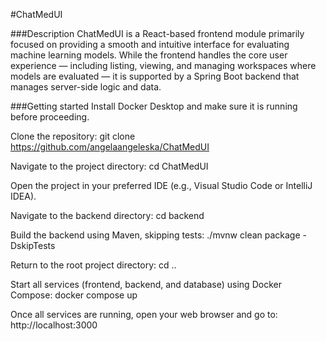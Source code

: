 #ChatMedUI

###Description
ChatMedUI is a React-based frontend module primarily focused on providing a smooth and intuitive interface for evaluating machine learning models. 
While the frontend handles the core user experience — including listing, viewing, and managing workspaces where models are evaluated — it is supported by a Spring Boot backend that manages server-side logic and data.

###Getting started
Install Docker Desktop and make sure it is running before proceeding.

Clone the repository:
git clone https://github.com/angelaangeleska/ChatMedUI

Navigate to the project directory:
cd ChatMedUI

Open the project in your preferred IDE (e.g., Visual Studio Code or IntelliJ IDEA).

Navigate to the backend directory:
cd backend

Build the backend using Maven, skipping tests:
./mvnw clean package -DskipTests

Return to the root project directory:
cd ..

Start all services (frontend, backend, and database) using Docker Compose:
docker compose up

Once all services are running, open your web browser and go to:
http://localhost:3000
